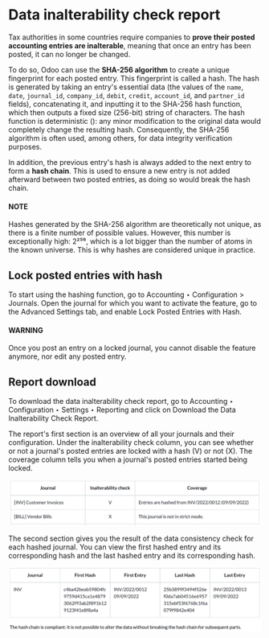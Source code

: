 # Data inalterability check report

Tax authorities in some countries require companies to **prove their posted accounting entries are
inalterable**, meaning that once an entry has been posted, it can no longer be changed.

To do so, Odoo can use the **SHA-256 algorithm** to create a unique fingerprint for each posted
entry. This fingerprint is called a hash. The hash is generated by taking an entry's essential data
(the values of the `name`, `date`, `journal_id`, `company_id`, `debit`, `credit`, `account_id`, and
`partner_id` fields), concatenating it, and inputting it to the SHA-256 hash function, which then
outputs a fixed size (256-bit) string of characters. The hash function is deterministic (): any minor modification to the original data would
completely change the resulting hash. Consequently, the SHA-256 algorithm is often used, among
others, for data integrity verification purposes.

In addition, the previous entry's hash is always added to the next entry to form a **hash chain**.
This is used to ensure a new entry is not added afterward between two posted entries, as doing so
would break the hash chain.

#### NOTE
Hashes generated by the SHA-256 algorithm are theoretically not unique, as there is a finite
number of possible values. However, this number is exceptionally high: 2²⁵⁶, which is a lot
bigger than the number of atoms in the known universe. This is why hashes are considered unique
in practice.

<a id="data-inalterability-lock"></a>

## Lock posted entries with hash

To start using the hashing function, go to Accounting ‣ Configuration > Journals.
Open the journal for which you want to activate the feature, go to the Advanced Settings
tab, and enable Lock Posted Entries with Hash.

#### WARNING
Once you post an entry on a locked journal, you cannot disable the feature anymore, nor edit any
posted entry.

<a id="data-inalterability-report"></a>

## Report download

To download the data inalterability check report, go to Accounting ‣ Configuration
‣ Settings ‣ Reporting and click on Download the Data Inalterability Check Report.

The report's first section is an overview of all your journals and their configuration. Under the
inalterability check column, you can see whether or not a journal's posted entries are locked with
a hash (V) or not (X). The coverage column tells you when a journal's posted entries started being
locked.

![Configuration report for two journals](data_inalterability/journal-overview.png)

The second section gives you the result of the data consistency check for each hashed journal. You
can view the first hashed entry and its corresponding hash and the last hashed entry and its
corresponding hash.

![Data consistency check report for a journal](data_inalterability/data-consistency-check.png)
